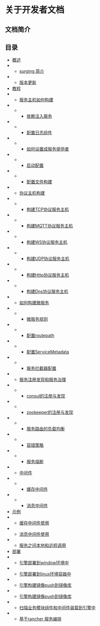 # 关于开发者文档

## 文档简介

## 目录
- [概述](quick-start/index.md)
- -  [surging 简介]()
- -  [版本更新]()
- [教程]()
- -  [服务主机如何构建]()
- - -  [依赖注入服务]()
- - -  [配置日志组件]()
- - -  [如何设置成服务提供者]()
- - -  [启动配置]()
- - -  [配置文件构建]()
- -  [协议主机构建]()
- - - [构建TCP协议服务主机]()
- - - [构建MQTT协议服务主机]()
- - - [构建WS协议服务主机]()
- - - [构建UDP协议服务主机]()
- - - [构建Http协议服务主机]()
- - - [构建Dns协议服务主机]()
- - [如何构建微服务]()
- - - [微服务规则]()
- - - [配置routepath]()
- - - [配置ServiceMetadata]()
- - - [服务拦截器配置]()
- - [服务注册发现和服务治理]()
- - - [consul的注册与发现]()
- - - [zookeeper的注册与发现]()
- - - [服务路由的负载均衡]()
- - - [容错策略]()
- - - [服务熔断]()
- - [中间件]()
- - - [缓存中间件]()
- - - [消息中间件]()
- [示例]()
- -  [缓存中间件使用]()
- -  [消息中间件使用]()
- -  [服务之间本地和远程调用]()
- [部署]()
- -  [引擎部署到window环境中]()
- -  [引擎部署到linux环境容器中]()
- -  [引擎构建镜像push到镜像库]()
- -  [引擎构建镜像push到镜像库]()
- -  [扫描业务模块组件和中间件装载到引擎中]()
- -  [基于rancher 服务编排 ]()
